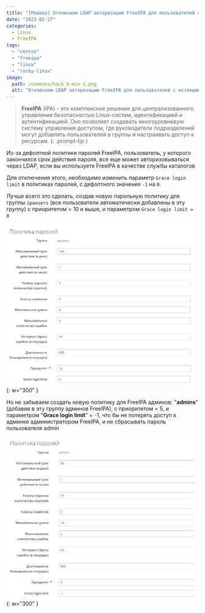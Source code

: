 ```yaml
---
title: "[Решено] Отключаем LDAP авторизацию FreeIPA для пользователей с истекшим сроком действия пароля"
date: "2023-02-27"
categories: 
  - Linux
  - FreeIPA
tags: 
  - "centos"
  - "freeipa"
  - "linux"
  - "rocky-linux"
image:
  path: /commons/hack_b-min-1.png
  alt: "Отключаем LDAP авторизацию FreeIPA для пользователей с истекшим сроком действия пароля"
---
```


> **FreeIPA** (IPA) - это комплексное решение для централизованного управления безопасностью Linux-систем, идентификацией и аутентификацией. Оно позволяет создавать многоуровневую систему управления доступом, где руководители подразделений могут добавлять пользователей в группы и настраивать доступ к ресурсам.
{: .prompt-tip }

Из-за дефолтной политики паролей FreeIPA, пользователь, у которого закончился срок действия пароля, все еще может авторизовываться через LDAP, если вы используете FreeIPA в качестве службы каталогов

Для отключения этого, необходимо изменить параметр `Grace login limit` в политиках паролей, с дефолтного значения `-1` на `0`.

Лучше всего это сделать, создав новую парольную политику для группы `ipausers` (все пользователи автоматически добавлены в эту группу) с приоритетом = 10 и выше, и параметром `Grace login limit = 0`

![](/assets/img/posts/2023/02/27/ipausers.png){: w="300" }

Но не забываем создать новую политику для FreeIPA админов: "**admins**" (добавив в эту группу админов FreeIPA), с приоритетом = 5, и параметром "**Grace login limit**" = -1, что бы не потерять доступ к админке администратором FreeIPA, и не сбрасывать пароль пользователя admin

![](/assets/img/posts/2023/02/27/ipaadmins.png){: w="300" }
